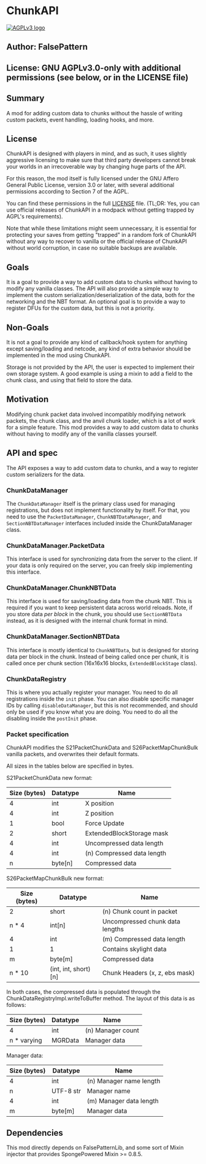 # ChunkAPI

<a rel="license" href="https://www.gnu.org/licenses/agpl-3.0.en.html"><img alt="AGPLv3 logo" style="border-width:0" src="https://www.gnu.org/graphics/agplv3-with-text-162x68.png" /></a>
## Author: FalsePattern
## License: GNU AGPLv3.0-only with additional permissions (see below, or in the LICENSE file)

Summary
-------

A mod for adding custom data to chunks without the hassle of writing custom packets, event handling, loading hooks, and more.

License
-------

ChunkAPI is designed with players in mind, and as such, it uses slightly aggressive licensing to make sure that third
party developers cannot break your worlds in an irrecoverable way by changing huge parts of the API.

For this reason, the mod itself is fully licensed under the GNU Affero General Public License, version 3.0 or later,
with several additional permissions according to Section 7 of the AGPL.

You can find these permissions in the full [LICENSE](LICENSE) file. (TL;DR: Yes, you can use official releases of
ChunkAPI in a modpack without getting trapped by AGPL's requirements).

Note that while these limitations might seem unnecessary, it is essential for protecting your saves from getting
"trapped" in a random fork of ChunkAPI without any way to recover to vanilla or the official release of ChunkAPI
without world corruption, in case no suitable backups are available.

Goals
-----

It is a goal to provide a way to add custom data to chunks without having to modify any vanilla classes.
The API will also provide a simple way to implement the custom serialization/deserialization of the data,
both for the networking and the NBT format.
An optional goal is to provide a way to register DFUs for the custom data, but this is not a priority.

Non-Goals
---------

It is not a goal to provide any kind of callback/hook system for anything except saving/loading and netcode, any kind
of extra behavior should be implemented in the mod using ChunkAPI.

Storage is not provided by the API, the user is expected to implement their own storage system. A good example
is using a mixin to add a field to the chunk class, and using that field to store the data.

Motivation
----------

Modifying chunk packet data involved incompatibly modifying network packets, the chunk class, and the anvil chunk loader,
which is a lot of work for a simple feature. This mod provides a way to add custom data to chunks without having
to modify any of the vanilla classes yourself.

API and spec
-----------

The API exposes a way to add custom data to chunks, and a way to register custom serializers for the data.

### ChunkDataManager
The `ChunkDataManager` itself is the primary class used for managing registrations, but does not implement functionality
by itself. For that, you need to use the `PacketDataManager`, `ChunkNBTDataManager`, and `SectionNBTDataManager`
interfaces included inside the ChunkDataManager class.

### ChunkDataManager.PacketData
This interface is used for synchronizing data from the server to the client. If your data is only required on the server,
you can freely skip implementing this interface.

### ChunkDataManager.ChunkNBTData
This interface is used for saving/loading data from the chunk NBT. This is required if you want to keep persistent data
across world reloads. Note, if you store data *per block* in the chunk, you should use `SectionNBTData` instead, as it
is designed with the internal chunk format in mind.

### ChunkDataManager.SectionNBTData
This interface is mostly identical to `ChunkNBTData`, but is designed for storing data per block in the chunk.
Instead of being called once per chunk, it is called once per chunk section (16x16x16 blocks, `ExtendedBlockStage` class).

### ChunkDataRegistry
This is where you actually register your manager. You need to do all registrations inside the `init` phase.
You can also disable specific manager IDs by calling `disableDataManager`, but this is not recommended, and should
only be used if you know what you are doing. You need to do all the disabling inside the `postInit` phase.

### Packet specification

ChunkAPI modifies the S21PacketChunkData and S26PacketMapChunkBulk vanilla packets, and overwrites their default
formats.

All sizes in the tables below are specified in bytes.

S21PacketChunkData new format:

| Size (bytes) | Datatype | Name                       |
|--------------|----------|----------------------------|
| 4            | int      | X position                 |
| 4            | int      | Z position                 |
| 1            | bool     | Force Update               |
| 2            | short    | ExtendedBlockStorage mask  |
| 4            | int      | Uncompressed data length   |
| 4            | int      | (n) Compressed data length |
| n            | byte[n]  | Compressed data            |

S26PacketMapChunkBulk new format:

| Size (bytes) | Datatype             | Name                            |
|--------------|----------------------|---------------------------------|
| 2            | short                | (n) Chunk count in packet       |
| n * 4        | int[n]               | Uncompressed chunk data lengths |
| 4            | int                  | (m) Compressed data length      |
| 1            | 1                    | Contains skylight data          |
| m            | byte[m]              | Compressed data                 |
| n * 10       | (int, int, short)[n] | Chunk Headers (x, z, ebs mask)  |

In both cases, the compressed data is populated through the ChunkDataRegistryImpl.writeToBuffer method.
The layout of this data is as follows:

| Size (bytes) | Datatype | Name              |
|--------------|----------|-------------------|
| 4            | int      | (n) Manager count |
| n * varying  | MGRData  | Manager data      |

Manager data:

| Size (bytes) | Datatype  | Name                    |
|--------------|-----------|-------------------------|
| 4            | int       | (n) Manager name length |
| n            | UTF-8 str | Manager name            |
| 4            | int       | (m) Manager data length |
| m            | byte[m]   | Manager data            |



Dependencies
------------

This mod directly depends on FalsePatternLib, and some sort of Mixin injector that provides SpongePowered Mixin >= 0.8.5.